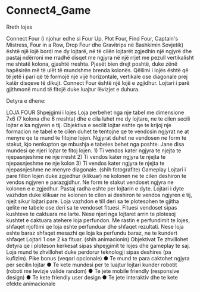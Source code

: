# Connect4_Game

Rreth lojes

Connect Four (i njohur edhe si Four Up, Plot Four, Find Four, Captain's Mistress, Four in a Row, Drop Four dhe Gravitrips në Bashkimin Sovjetik) është një lojë bordi me dy lojtarë, në të cilën lojtarët zgjedhin një ngjyrë dhe pastaj ndërroni me rradhë disqet me ngjyra në një rrjet me pezull vertikalisht me shtatë kolona, gjashtë rreshta. Pjesët bien drejt poshtë, duke zënë hapësirën më të ulët të mundshme brenda kolonës. Qëllimi i lojës është që të jetë i pari që të formojë një vijë horizontale, vertikale ose diagonale prej katër disqeve të dikujt. Connect Four është një lojë e zgjidhur. Lojtari i parë gjithmonë mund të fitojë duke luajtur lëvizjet e duhura.

Detyra e dhene:

LOJA FOUR
Shpejgimi i lojes
Loja perbehet nga nje tabel me dimensione 7x6 (7 kolona dhe 6 rreshta) dhe e cila luhet me dy lojtare, ne te
cilen secili lojtar e ka ngjyren e tij. Objektiva e secilit lojtar eshte qe te krijoj nje formacion ne tabel e te cilen
duhet te tentojne qe te vendosin ngjyrat ne at menyre qe te mund te fitojne lojen. Ngjyrat duhet ne
vendosen ne form te stakut, kjo nenkupton qe mbushja e tabeles behet nga poshte. Jane disa mundesi qe
njeri lojtar te fitoj lojen. 1) Ti vendos kater ngjyra te njejta te njepasnjeshme ne nje rresht 2) Ti vendos kater
ngjyra te njejta te njepasnjeshme ne nje kolon 3) Ti vendos kater ngjyra te njejta te njepasnjeshme ne
menyre diagonale. (shih fotografite)
Gameplay
Lojtari i pare fillon lojen duke zgjedhur (klikuar) ne kolonen ne te cilen deshiron te vendos ngjyren e
parazgjdhur. Ne form te stakut vendoset ngjyra ne kolonen e e zgjedhur. Pastaj radha eshte per lojtarin e
dyte. Lojtari i dyte vazhdon duke klikuar ne kolonen te cilen ai deshiron te vendos ngjyren e tij, njejt sikur
lojtari pare. Loja vazhdon e till deri sa te plotesohen te gjitha qelite ne tabele ose deri sa te vendoset fituesi.
Fituesi vendoset sipas kushteve te caktuara me larte. Nese njeri nga lojtaret arrin te plotesoj kushtet e
caktuara atehere loja perfundon. Me rastin e perfundimit te lojes, shfaqet njoftimi qe loja eshte perfunduar
dhe shfaqet rezultati. Nese loja eshte baraz shfaqet mesazhi qe loja ka perfundu baraz, ne te kundert shfaqet
Lojtari 1 ose 2 ka fituar. (shih animacionin)
Objektivat
Te zhvillohet detyra qe i ploteson kerkesat sipas shpejgimit te lojes dhe gameplay te saj. Loja mund te
zhvillohet duke perdorur teknologji sipas deshires (pa kufizim).
Pike bonus (veqori opcionale)
          ● Te mund te para caktohet ngjyra per secilin lojtar
          ● Te kete mundesi per te luajtur lojtari kunder robotit (roboti me levizje valide random)
          ● Te jete mobile friendly (responsive design)
          ● Te kete friendly user design
          ● Te jete interaktiv dhe te kete efekte animacionale
          
     

